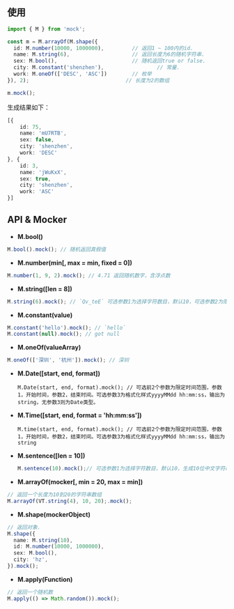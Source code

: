 ## 使用

```ts
import { M } from 'mock';

const m = M.arrayOf(M.shape({
  id: M.number(10000, 1000000),     	// 返回1 ~ 100内的id.
  name: M.string(6),                	// 返回长度为6的随机字符串.
  sex: M.bool(),                    	// 随机返回true or false.
  city: M.constant('shenzhen'),          	 	// 常量.
  work: M.oneOf(['DESC', 'ASC'])      	// 枚举
}), 2);                               // 长度为2的数组

m.mock();
```

生成结果如下：

```ts
[{
	id: 75,
	name: 'mU7RTB',
	sex: false,
	city: 'shenzhen',
	work: 'DESC'
}, {
	id: 3,
	name: 'jWuKxX',
	sex: true,
	city: 'shenzhen',
	work: 'ASC'
}]
```

## API & Mocker

- **M.bool()**

```ts
M.bool().mock(); // 随机返回真假值
```

- **M.number(min[, max = min, fixed = 0])**

```ts
M.number(1, 9, 2).mock(); // 4.71 返回随机数字，含浮点数
```

- **M.string([len = 8])**

```ts
M.string(6).mock(); // `Qv_teE` 可选参数1为选择字符数目，默认10，可选参数2为限定字符串内容
```

- **M.constant(value)**

```ts
M.constant('hello').mock(); // `hello` 
M.constant(null).mock(); // got null
```

- **M.oneOf(valueArray)**

```ts
M.oneOf(['深圳', '杭州']).mock(); // 深圳
```

- **M.Date([start, end, format])**

  ```
  M.Date(start, end, format).mock(); // 可选前2个参数为限定时间范围，参数1，开始时间，参数2，结束时间。可选参数3为格式化样式yyyyMMdd hh:mm:ss，输出为string，无参数3则为Date类型。
  ```

- **M.Time([start, end, format = 'hh:mm:ss'])**

  ```
  M.time(start, end, format).mock(); // 可选前2个参数为限定时间范围，参数1，开始时间，参数2，结束时间。可选参数3为格式化样式yyyyMMdd hh:mm:ss，输出为string
  ```

- **M.sentence([len = 10])**

  ```ts
  M.sentence(10).mock();// 可选参数1为选择字符数目，默认10，生成10位中文字符串
  ```

- **M.arrayOf(mocker[, min = 20, max = min])**

```ts
// 返回一个长度为10到20的字符串数组
M.arrayOf(VT.string(4), 10, 20);.mock(); 
```

- **M.shape(mockerObject)**

```ts
// 返回对象.
M.shape({
  name: M.string(10),
  id: M.number(10000, 1000000),
  sex: M.bool(),
  city: 'hz',
}).mock();
```

- **M.apply(Function)**

```ts
// 返回一个随机数
M.apply(() => Math.random()).mock(); 
```